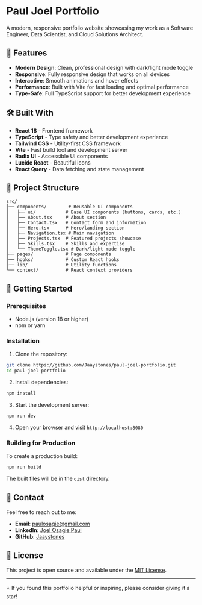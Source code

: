 # Paul Joel Portfolio

A modern, responsive portfolio website showcasing my work as a Software Engineer, Data Scientist, and Cloud Solutions Architect.

## 🚀 Features

- **Modern Design**: Clean, professional design with dark/light mode toggle
- **Responsive**: Fully responsive design that works on all devices
- **Interactive**: Smooth animations and hover effects
- **Performance**: Built with Vite for fast loading and optimal performance
- **Type-Safe**: Full TypeScript support for better development experience

## 🛠️ Built With

- **React 18** - Frontend framework
- **TypeScript** - Type safety and better development experience
- **Tailwind CSS** - Utility-first CSS framework
- **Vite** - Fast build tool and development server
- **Radix UI** - Accessible UI components
- **Lucide React** - Beautiful icons
- **React Query** - Data fetching and state management

## 📁 Project Structure

```
src/
├── components/        # Reusable UI components
│   ├── ui/           # Base UI components (buttons, cards, etc.)
│   ├── About.tsx     # About section
│   ├── Contact.tsx   # Contact form and information
│   ├── Hero.tsx      # Hero/landing section
│   ├── Navigation.tsx # Main navigation
│   ├── Projects.tsx  # Featured projects showcase
│   ├── Skills.tsx    # Skills and expertise
│   └── ThemeToggle.tsx # Dark/light mode toggle
├── pages/            # Page components
├── hooks/            # Custom React hooks
├── lib/              # Utility functions
└── context/          # React context providers
```

## 🚀 Getting Started

### Prerequisites

- Node.js (version 18 or higher)
- npm or yarn

### Installation

1. Clone the repository:
```bash
git clone https://github.com/Jaaystones/paul-joel-portfolio.git
cd paul-joel-portfolio
```

2. Install dependencies:
```bash
npm install
```

3. Start the development server:
```bash
npm run dev
```

4. Open your browser and visit `http://localhost:8080`

### Building for Production

To create a production build:

```bash
npm run build
```

The built files will be in the `dist` directory.

## 📧 Contact

Feel free to reach out to me:

- **Email**: paulosagie@gmail.com
- **LinkedIn**: [Joel Osagie Paul](https://linkedin.com/in/joel-osagie-paul)
- **GitHub**: [Jaaystones](https://github.com/Jaaystones)

## 📄 License

This project is open source and available under the [MIT License](LICENSE).

---

⭐ If you found this portfolio helpful or inspiring, please consider giving it a star!